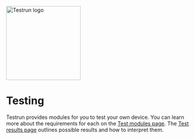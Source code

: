<img width="200" alt="Testrun logo" src="https://user-images.githubusercontent.com/7399056/221927867-4190a4e8-a571-4e40-9c2b-65780ad9264c.png" alt="Testrun">

# Testing

Testrun provides modules for you to test your own device. You can learn more about the requirements for each on the [Test modules page](/docs/test/modules.md). The [Test results page](/docs/test/statuses.md) outlines possible results and how to interpret them.